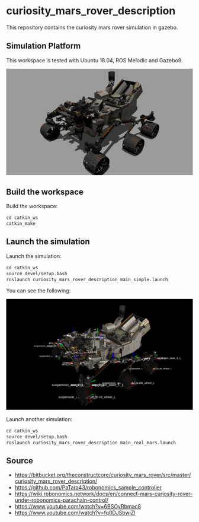 # curiosity_mars_rover_description
This repository contains the curiosity mars rover simulation in gazebo.
## Simulation Platform
This workspace is tested with Ubuntu 18.04, ROS Melodic and Gazebo9.
<p align="center">
    <img src="assets/curiosity_gazebo.png", width="800">
</p>

## Build the workspace
Build the workspace:
```
cd catkin_ws
catkin_make
```

## Launch the simulation
Launch the simulation:
```
cd catkin_ws
source devel/setup.bash
roslaunch curiosity_mars_rover_description main_simple.launch
```
You can see the following:
<p align="center">
    <img src="assets/curiosity_rviz.png", width="800">
</p>

Launch another simulation:
```
cd catkin_ws
source devel/setup.bash
roslaunch curiosity_mars_rover_description main_real_mars.launch
```

## Source
- https://bitbucket.org/theconstructcore/curiosity_mars_rover/src/master/curiosity_mars_rover_description/
- https://github.com/PaTara43/robonomics_sample_controller
- https://wiki.robonomics.network/docs/en/connect-mars-curiosity-rover-under-robonomics-parachain-control/
- https://www.youtube.com/watch?v=6BSOyRbmac8
- https://www.youtube.com/watch?v=fq0DJSbwiZI

